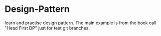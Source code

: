 # Design-Pattern
learn and practise design pattern.
The main example is from the book call "Head First DP"
just for test git branches.
